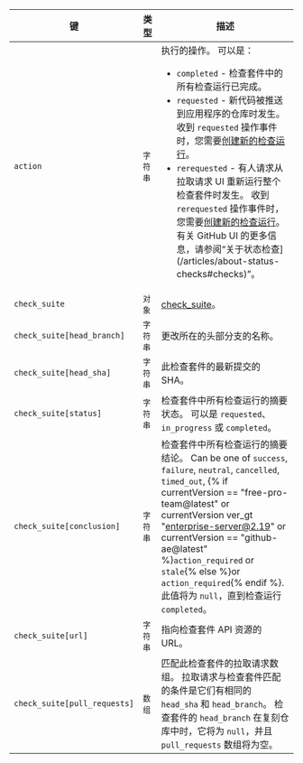 | 键                            | 类型    | 描述                                                                                                                                                                                                                                                                                                                                            |
| ---------------------------- | ----- | --------------------------------------------------------------------------------------------------------------------------------------------------------------------------------------------------------------------------------------------------------------------------------------------------------------------------------------------- |
| `action`                     | `字符串` | 执行的操作。 可以是：<ul><li>`completed` - 检查套件中的所有检查运行已完成。</li><li>`requested` - 新代码被推送到应用程序的仓库时发生。 收到 `requested` 操作事件时，您需要[创建新的检查运行](/v3/checks/runs/#create-a-check-run)。</li><li>`rerequested` - 有人请求从拉取请求 UI 重新运行整个检查套件时发生。 收到 `rerequested` 操作事件时，您需要[创建新的检查运行](/v3/checks/runs/#create-a-check-run)。 有关 GitHub UI 的更多信息，请参阅“关于状态检查](/articles/about-status-checks#checks)”。</li></ul>                                                                                                                                                                                                                                                                                                          |
| `check_suite`                | `对象`  | [check_suite](/v3/checks/suites/)。                                                                                                                                                                                                                                                                                                            |
| `check_suite[head_branch]`   | `字符串` | 更改所在的头部分支的名称。                                                                                                                                                                                                                                                                                                                                 |
| `check_suite[head_sha]`      | `字符串` | 此检查套件的最新提交的 SHA。                                                                                                                                                                                                                                                                                                                              |
| `check_suite[status]`        | `字符串` | 检查套件中所有检查运行的摘要状态。 可以是 `requested`、`in_progress` 或 `completed`。                                                                                                                                                                                                                                                                                |
| `check_suite[conclusion]`    | `字符串` | 检查套件中所有检查运行的摘要结论。 Can be one of `success`, `failure`, `neutral`, `cancelled`, `timed_out`,  {% if currentVersion == "free-pro-team@latest" or currentVersion ver_gt "enterprise-server@2.19" or currentVersion == "github-ae@latest" %}`action_required` or `stale`{% else %}or `action_required`{% endif %}. 此值将为 `null`，直到检查运行 `completed`。 |
| `check_suite[url]`           | `字符串` | 指向检查套件 API 资源的 URL。                                                                                                                                                                                                                                                                                                                           |
| `check_suite[pull_requests]` | `数组`  | 匹配此检查套件的拉取请求数组。 拉取请求与检查套件匹配的条件是它们有相同的 `head_sha` 和 `head_branch`。 检查套件的 `head_branch` 在复刻仓库中时，它将为 `null`，并且 `pull_requests` 数组将为空。                                                                                                                                                                                                            |
